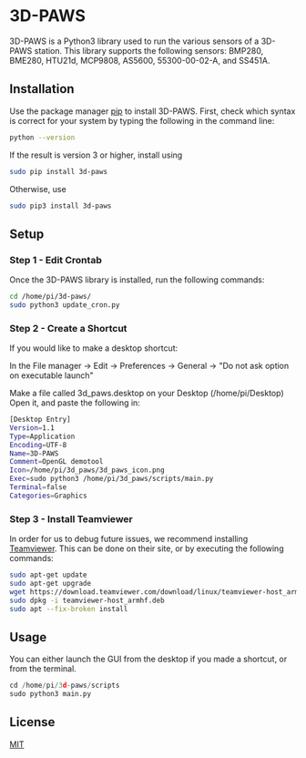 # 3D-PAWS

3D-PAWS is a Python3 library used to run the various sensors of a 3D-PAWS station. This library supports the following sensors: BMP280, BME280, HTU21d, MCP9808, AS5600, 55300-00-02-A, and SS451A.

## Installation

Use the package manager [pip](https://pip.pypa.io/en/stable/) to install 3D-PAWS. First, check which syntax is correct for your system by typing the following in the command line:

```bash
python --version
```

If the result is version 3 or higher, install using 
```bash
sudo pip install 3d-paws
```
Otherwise, use
```bash
sudo pip3 install 3d-paws
```

## Setup
### Step 1 - Edit Crontab
Once the 3D-PAWS library is installed, run the following commands:
```bash
cd /home/pi/3d-paws/
sudo python3 update_cron.py
```

### Step 2 - Create a Shortcut
If you would like to make a desktop shortcut:

In the File manager -> Edit -> Preferences -> General -> "Do not ask option on executable launch"

Make a file called 3d_paws.desktop on your Desktop (/home/pi/Desktop)
Open it, and paste the following in:
```bash
[Desktop Entry]
Version=1.1
Type=Application
Encoding=UTF-8
Name=3D-PAWS
Comment=OpenGL demotool
Icon=/home/pi/3d_paws/3d_paws_icon.png
Exec=sudo python3 /home/pi/3d_paws/scripts/main.py
Terminal=false
Categories=Graphics
```

### Step 3 - Install Teamviewer
In order for us to debug future issues, we recommend installing [Teamviewer](https://www.teamviewer.com/en-us/?utm_source=google&utm_medium=cpc&utm_campaign=us|b|pr|19|jul|Brand-TeamViewer-Exact|free|t0|0|dl|g&utm_content=TeamViewer_Exact&utm_term=teamviewer&gclid=CjwKCAjwqauVBhBGEiwAXOepkaUDmfKPy7NqY8tIiuxn6tcV3Q-74NOweONXAebWNg_R0GERunuaYxoCKhkQAvD_BwE). This can be done on their site, or by executing the following commands:
```bash
sudo apt-get update
sudo apt-get upgrade
wget https://download.teamviewer.com/download/linux/teamviewer-host_armhf.deb
sudo dpkg -i teamviewer-host_armhf.deb
sudo apt --fix-broken install
```

## Usage
You can either launch the GUI from the desktop if you made a shortcut, or from the terminal.
```python
cd /home/pi/3d-paws/scripts
sudo python3 main.py
```

## License
[MIT](https://choosealicense.com/licenses/mit/)
